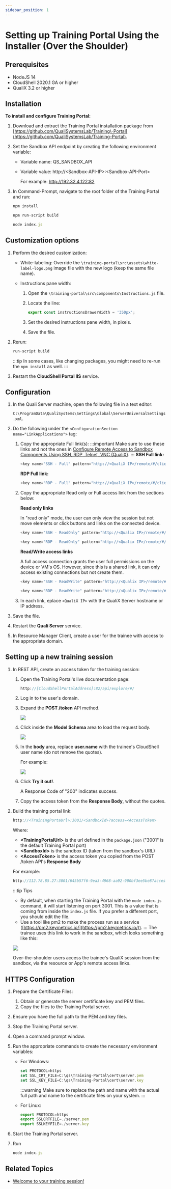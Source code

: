 ```yaml
---
sidebar_position: 1
---
```


# Setting up Training Portal Using the Installer (Over the Shoulder)

## Prerequisites

- NodeJS 14
- CloudShell 2020.1 GA or higher
- QualiX 3.2 or higher

## Installation

**To install and configure Training Portal:**

1. Download and extract the Training Portal installation package from [https://github.com/QualiSystemsLab/Training\-Portal](https://github.com/QualiSystemsLab/Training-Portal).
    
2. Set the Sandbox API endpoint by creating the following environment variable:
    - Variable name: QS\_SANDBOX\_API
    - Variable value: http://\<Sandbox-API-IP\>:\<Sandbox-API-Port\>
        
        For example: http://192.32.4.122:82
        
3. In Command-Prompt, navigate to the root folder of the Training Portal and run:
    
    ```javascript
    npm install
    ```
    
    ```javascript
    npm run-script build
    ```
    
    ```javascript
    node index.js
    ```
    

## Customization options

1. Perform the desired customization:
    - White-labeling: Override the `\training-portal\src\assets\white-label-logo.png` image file with the new logo (keep the same file name).
    - Instructions pane width:
        
        1. Open the `\training-portal\src\components\Instructions.js` file.
        2. Locate the line:
            
            ```javascript
            export const instructionsDrawerWidth = '350px';
            ```
            
        3. Set the desired instructions pane width, in pixels.
        4. Save the file.
2. Rerun:
    
    ```javascript
    run-script build
    ```
    :::tip
    In some cases, like changing packages, you might need to re-run the `npm install` as well.
    :::
3. Restart the **CloudShell Portal IIS** service.

## Configuration

1. In the Quali Server machine, open the following file in a text editor:
    
    `C:\ProgramData\QualiSystems\Settings\Global\ServerUniversalSettings.xml`.
    
2. Do the following under the `<ConfigurationSection name="LinkApplications">` tag:
    
    1. Copy the appropriate Full link(s):
        :::important
        Make sure to use these links and not the ones in [Configure Remote Access to Sandbox Components Using SSH, RDP, Telnet, VNC (QualiX)](../post-installation-config/configure-remote-access.md).
        :::
        **SSH Full link:**
        
        ```javascript
        <key name="SSH - Full" pattern="http://<QualiX IP>/remote/#/client/c/ssh{qid}?qtoken={qtoken}&amp;hostname={Address}&amp;protocol=ssh&amp;port=22&amp;username={User}&amp;password={Password}" icon-key="SSH" />
        ```
        
        **RDP Full link:**
        
        ```javascript
        <key name="RDP - Full" pattern="http://<QualiX IP>/remote/#/client/c/rdp{qid}?qtoken={qtoken}&amp;hostname={Address}&amp;protocol=rdp&amp;port=3389&amp;username={User}&amp;password={Password}&amp;security=any&amp;ignore-cert=true" icon-key="RDP" />
        ```
        
    2. Copy the appropriate Read only or Full access link from the sections below:
        
        **Read only links**
        
        In "read only" mode, the user can only view the session but not move elements or click buttons and links on the connected device.
        
        ```javascript
        <key name="SSH - ReadOnly" pattern="http://<Qualix IP>/remote/#/client/c/ssh{qid}sharedr?qtoken={qtoken}&amp;hostname={Address}&amp;protocol=ssh&amp;port=22&amp;username={User}&amp;password={Password}&amp;shared=true&amp;readonly=true" icon-key="SSH" />
        ```
        
        ```javascript
        <key name="RDP - ReadOnly" pattern="http://<Qualix IP>/remote/#/client/c/rdp{qid}sharedr?qtoken={qtoken}&amp;hostname={Address}&amp;protocol=rdp&amp;port=3389&amp;username={User}&amp;password={Password}&amp;security=any&amp;ignore-cert=true&amp;shared=true&amp;readonly=true" icon-key="RDP" />
        ```
        
        **Read/Write access links**
        
        A full access connection grants the user full permissions on the device or VM's OS. However, since this is a shared link, it can only access existing connections but not create them.
        
        ```javascript
        <key name="SSH - ReadWrite" pattern="http://<Qualix IP>/remote/#/client/c/ssh{qid}shared?qtoken={qtoken}&amp;hostname={Address}&amp;protocol=ssh&amp;port=22&amp;username={User}&amp;password={Password}&amp;shared=true&amp;readonly=false" icon-key="SSH" />
        ```
        
        ```javascript
        <key name="RDP - ReadWrite" pattern="http://<Qualix IP>/remote/#/client/c/rdp{qid}shared?qtoken={qtoken}&amp;hostname={Address}&amp;protocol=rdp&amp;port=3389&amp;username={User}&amp;password={Password}&amp;security=any&amp;ignore-cert=true&amp;shared=true&amp;readonly=false" icon-key="RDP"/>
        ```
        
    3. In each link, eplace `<QualiX IP>` with the QualiX Server hostname or IP address.
3. Save the file.
4. Restart the **Quali Server** service.
5. In Resource Manager Client, create a user for the trainee with access to the appropriate domain.

## Setting up a new training session

1. In REST API, create an access token for the training session:
    
    1. Open the Training Portal's live documentation page:
        
        ```javascript
        http://[CloudShellPortalAddress]:82/api/explore/#/
        ```
        
    2. Log in to the user's domain.
    3. Expand the **POST /token** API method.
        
        ![](/Images/QualiX/TrainingPortalRestApi_499x248.png)
        
    4. Click inside the **Model Schema** area to load the request body.
        
        ![](/Images/QualiX/TrainingPortalModelSchema.png)
        
    5. In the **body** area, replace **user.name** with the trainee's CloudShell user name (do not remove the quotes).
        
        For example:
        
        ![](/Images/QualiX/TrainingPortalRequestBody.png)
        
    6. Click **Try it out!**.
        
        A Response Code of "200" indicates success.
        
    7. Copy the access token from the **Response Body**, without the quotes.
2. Build the training portal link:
    
    ```javascript
    http://<TrainingPortaUrl>:3001/<SandboxId>?access=<AccessToken>
    ```
    
    Where:
    
    - **\<TrainingPortalUrl\>** is the url defined in the `package.json` ("3001" is the default Training Portal port)
    - **\<SandboxId\>** is the sandbox ID (taken from the sandbox's URL)
    - **\<AccessToken\>** is the access token you copied from the POST /token API's **Response Body**
    
    For example:
    
    ```javascript
    http://112.78.85.27:3001/645b57f6-9ea3-4968-aa92-900bf3ee5be8?access=NEapY8Cnqk6JYPNAt7il5w2
    ```
    :::tip Tips
    - By default, when starting the Training Portal with the `node index.js` command, it will start listening on port 3001. This is a value that is coming from inside the `index.js` file. If you prefer a different port, you should edit the file.
    - Use a tool like pm2 to make the process run as a service ([https://pm2.keymetrics.io/](https://pm2.keymetrics.io/)).
    :::
    The trainee uses this link to work in the sandbox, which looks something like this:
    
    ![](/Images/CloudShell-Portal/Lab-Management/Reservations/TrainingSandbox.png)
    
    Over-the-shoulder users access the trainee's QualiX session from the sandbox, via the resource or App's remote access links.
    

## HTTPS Configuration

1. Prepare the Certificate Files:
    1. Obtain or generate the server certificate key and PEM files.
    2. Copy the files to the Training Portal server.
2. Ensure you have the full path to the PEM and key files.
3. Stop the Training Portal server.
4. Open a command prompt window.
5. Run the appropriate commands to create the necessary environment variables:
    
    - For Windows:
        
        ```javascript
        set PROTOCOL=https
        set SSL_CRT_FILE=C:\qs\Training-Portal\cert\server.pem
        set SSL_KEY_FILE=C:\qs\Training-Portal\cert\server.key
        ```
        :::warning
        Make sure to replace the path and name with the actual full path and name to the certificate files on your system.
        :::
    
    - For Linux:
        
        ```javascript
        export PROTOCOL=https
        export SSLCRTFILE=./server.pem
        export SSLKEYFILE=./server.key
        ```
        
6. Start the Training Portal server.
7. Run
    
    ```javascript
    node index.js
    ```
    

## Related Topics

- [Welcome to your training session!](./welcome-to-your-training-session.md)